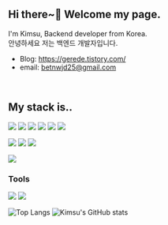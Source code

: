 ## Hi there~👋 Welcome my page.
I'm Kimsu, Backend developer from Korea.
<br/>
안녕하세요 저는 백엔드 개발자입니다.

- Blog: <https://gerede.tistory.com/>
- email: betnwjd25@gmail.com

</br>

## My stack is..


![](https://img.shields.io/badge/-JavaScript-yellow?style=flat&logo=JavaScript&logoColor=white)
![](https://img.shields.io/badge/-NodeJs-339933?style=flat&logo=Node.js&logoColor=white)
![](https://img.shields.io/badge/-MySQL-4479A1?style=flat&logo=MySQL&logoColor=white)
![](https://img.shields.io/badge/-MongoDB-47A248?style=flat&logo=MongoDB&logoColor=white)
![](https://img.shields.io/badge/-TypeScript-3178C6?style=flat&logo=TypeScript&logoColor=white)
![](https://img.shields.io/badge/-NestJs-E0234E?style=flat&logo=GitHub&logoColor=white)

![](https://img.shields.io/badge/-Html5-%23E34F26?style=flat&logo=HTML5&logoColor=white)
![](https://img.shields.io/badge/-CSS-blue?style=flat&logo=CSS3&logoColor=white)
![](https://img.shields.io/badge/-React-61DAFB?style=flat&logo=React&logoColor=white)

![](https://img.shields.io/badge/-amazons3-569A31?style=flat&logo=amazons3&logoColor=white)


### Tools
![](https://img.shields.io/badge/-Git-orange?style=flat&logo=Git&logoColor=white)
![](https://img.shields.io/badge/-GitHub-black?style=flat&logo=GitHub&logoColor=white)


![Top Langs](https://github-readme-stats.vercel.app/api/top-langs/?username=Kimsu10&langs_count=8&theme=radical&layout=pie)
![Kimsu's GitHub stats](https://github-readme-stats.vercel.app/api?username=Kimsu10&show_icons=true&theme=slateorange&hide_border=true") 








<!--
**Kimsu10/Kimsu10** is a ✨ _special_ ✨ repository because its `README.md` (this file) appears on your GitHub profile.

Here are some ideas to get you started:

- 🔭 I’m currently working on ...
- 🌱 I’m currently learning ...
- 👯 I’m looking to collaborate on ...
- 🤔 I’m looking for help with ...
- 💬 Ask me about ...
- 📫 How to reach me: ...
- 😄 Pronouns: ...
- ⚡ Fun fact: ...


<a href="https://github.com/Kimsu10"><img align="center" style="height:180px" src="https://github-readme-stats-git-master-kimsu10.vercel.app/api?username=Kimsu10&show_icons=true&theme=slateorange&hide_border=true"></a>

<a href="https://github.com/Kimsu10"><img align="center" style="height:180px" src="https://github-readme-stats-git-master-kimsu10.vercel.app/api/top-langs/?username=Kimsu10&layout=compact&theme=slateorange&hide_border=true" /></a> 
